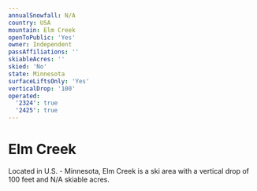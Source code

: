 ```yaml
---
annualSnowfall: N/A
country: USA
mountain: Elm Creek
openToPublic: 'Yes'
owner: Independent
passAffiliations: ''
skiableAcres: ''
skied: 'No'
state: Minnesota
surfaceLiftsOnly: 'Yes'
verticalDrop: '100'
operated:
  '2324': true
  '2425': true
---
```



# Elm Creek

Located in U.S. - Minnesota, Elm Creek is a ski area with a vertical drop of 100 feet and N/A skiable acres.
